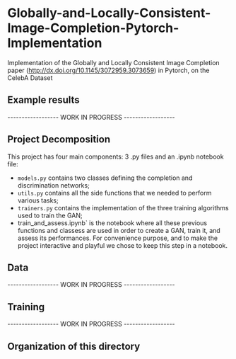 # Globally-and-Locally-Consistent-Image-Completion-Pytorch-Implementation
Implementation of the Globally and Locally Consistent Image Completion paper (http://dx.doi.org/10.1145/3072959.3073659) in Pytorch, on the CelebA Dataset


## Example results

------------------ WORK IN PROGRESS ------------------

## Project Decomposition

This project has four main components: 3 .py files and an .ipynb notebook file:
- `models.py` contains two classes defining the completion and discrimination networks;
- `utils.py` contains all the side functions that we needed to perform various tasks;
- `trainers.py` contains the implementation of the three training algorithms used to train the GAN;
- train_and_assess.ipynb` is the notebook where all these previous functions and classess are used in order to create a GAN, train it, and assess its performances. For convenience purpose, and to make the project interactive and playful we chose to keep this step in a notebook.

## Data

------------------ WORK IN PROGRESS ------------------

## Training

------------------ WORK IN PROGRESS ------------------

## Organization of this directory

